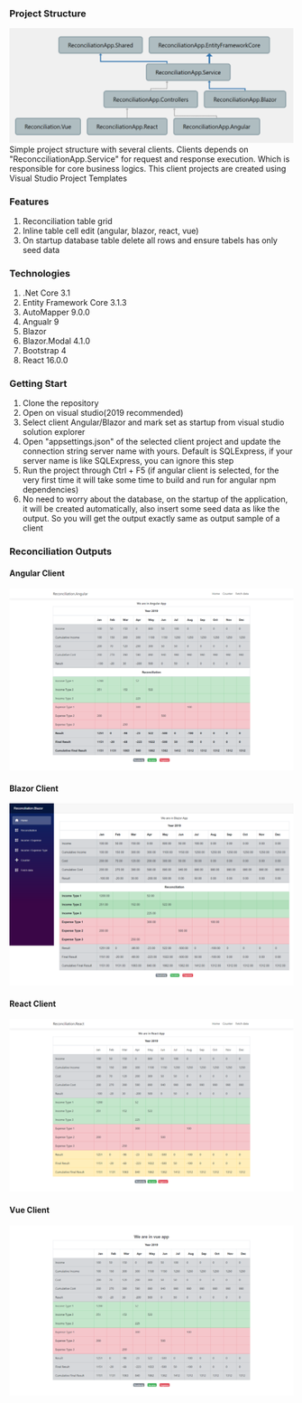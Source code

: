 ### Project Structure
<img src="https://github.com/sabbiryan/reconciliation/blob/master/Outputs/project-structure.png"/>
Simple project structure with several clients. Clients depends on "ReconcciliationApp.Service" for request and response execution. Which is responsible for core business logics. This client projects are created using Visual Studio Project Templates

### Features
1. Reconciliation table grid
2. Inline table cell edit (angular, blazor, react, vue)
3. On startup database table delete all rows and ensure tabels has only seed data

### Technologies
1. .Net Core 3.1
2. Entity Framework Core 3.1.3
3. AutoMapper 9.0.0
4. Angualr 9
5. Blazor
6. Blazor.Modal 4.1.0
7. Bootstrap 4
8. React 16.0.0

### Getting Start
1. Clone the repository
2. Open on visual studio(2019 recommended)
3. Select client Angular/Blazor and mark set as startup from visual studio solution explorer
4. Open "appsettings.json" of the selected client project and update the connection string server name with yours. Default is SQLExpress, if your server name is like SQLExpress, you can ignore this step
5. Run the project through Ctrl + F5 (if angular client is selected, for the very first time it will take some time to build and run for angular npm dependencies)
6. No need to worry about the database, on the startup of the application, it will be created automatically, also insert some seed data as like the output. So you will get the output exactly same as output sample of a client


### Reconciliation Outputs

#### Angular Client
<img src="https://github.com/sabbiryan/reconciliation/blob/master/Outputs/reconciliation.angular.home.png"/>

#### Blazor Client
<img src="https://github.com/sabbiryan/reconciliation/blob/master/Outputs/reconciliation.blazor.home.png"/>

#### React Client
<img src="https://github.com/sabbiryan/reconciliation/blob/master/Outputs/reconciliation.react.home.png"/>

#### Vue Client
<img src="https://github.com/sabbiryan/reconciliation/blob/master/Outputs/reconciliation.vue.home.png"/>
